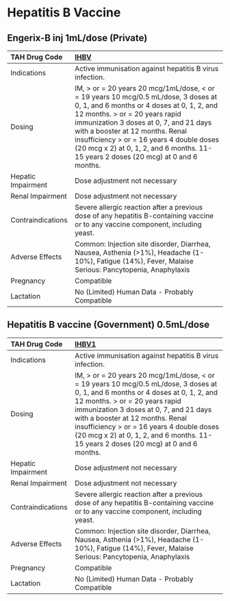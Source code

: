 # Hepatitis B Vaccine

## Engerix-B inj 1mL/dose (Private)

| TAH Drug Code      | [IHBV](https://www.tahsda.org.tw/drugs/hissearch.php?drug_code=IHBV)                                                                                                                                                                                                                                                                                                                |
|:-------------------|:------------------------------------------------------------------------------------------------------------------------------------------------------------------------------------------------------------------------------------------------------------------------------------------------------------------------------------------------------------------------------------|
| Indications        | Active immunisation against hepatitis B virus infection.                                                                                                                                                                                                                                                                                                                            |
| Dosing             | IM, > or = 20 years 20 mcg/1mL/dose, < or = 19 years 10 mcg/0.5 mL/dose, 3 doses at 0, 1, and 6 months or 4 doses at 0, 1, 2, and 12 months. > or = 20 years rapid immunization 3 doses at 0, 7, and 21 days with a booster at 12 months. Renal insufficiency > or = 16 years 4 double doses (20 mcg x 2) at 0, 1, 2, and 6 months. 11-15 years 2 doses (20 mcg) at 0 and 6 months. |
| Hepatic Impairment | Dose adjustment not necessary                                                                                                                                                                                                                                                                                                                                                       |
| Renal Impairment   | Dose adjustment not necessary                                                                                                                                                                                                                                                                                                                                                       |
| Contraindications  | Severe allergic reaction after a previous dose of any hepatitis B-containing vaccine or to any vaccine component, including yeast.                                                                                                                                                                                                                                                  |
| Adverse Effects    | Common: Injection site disorder, Diarrhea, Nausea, Asthenia (>1%), Headache (1-10%), Fatigue (14%), Fever, Malaise Serious: Pancytopenia, Anaphylaxis                                                                                                                                                                                                                               |
| Pregnancy          | Compatible                                                                                                                                                                                                                                                                                                                                                                          |
| Lactation          | No (Limited) Human Data - Probably Compatible                                                                                                                                                                                                                                                                                                                                       |

## Hepatitis B vaccine (Government) 0.5mL/dose

| TAH Drug Code      | [IHBV1](https://www.tahsda.org.tw/drugs/hissearch.php?drug_code=IHBV1)                                                                                                                                                                                                                                                                                                              |
|:-------------------|:------------------------------------------------------------------------------------------------------------------------------------------------------------------------------------------------------------------------------------------------------------------------------------------------------------------------------------------------------------------------------------|
| Indications        | Active immunisation against hepatitis B virus infection.                                                                                                                                                                                                                                                                                                                            |
| Dosing             | IM, > or = 20 years 20 mcg/1mL/dose, < or = 19 years 10 mcg/0.5 mL/dose, 3 doses at 0, 1, and 6 months or 4 doses at 0, 1, 2, and 12 months. > or = 20 years rapid immunization 3 doses at 0, 7, and 21 days with a booster at 12 months. Renal insufficiency > or = 16 years 4 double doses (20 mcg x 2) at 0, 1, 2, and 6 months. 11-15 years 2 doses (20 mcg) at 0 and 6 months. |
| Hepatic Impairment | Dose adjustment not necessary                                                                                                                                                                                                                                                                                                                                                       |
| Renal Impairment   | Dose adjustment not necessary                                                                                                                                                                                                                                                                                                                                                       |
| Contraindications  | Severe allergic reaction after a previous dose of any hepatitis B-containing vaccine or to any vaccine component, including yeast.                                                                                                                                                                                                                                                  |
| Adverse Effects    | Common: Injection site disorder, Diarrhea, Nausea, Asthenia (>1%), Headache (1-10%), Fatigue (14%), Fever, Malaise Serious: Pancytopenia, Anaphylaxis                                                                                                                                                                                                                               |
| Pregnancy          | Compatible                                                                                                                                                                                                                                                                                                                                                                          |
| Lactation          | No (Limited) Human Data - Probably Compatible                                                                                                                                                                                                                                                                                                                                       |

